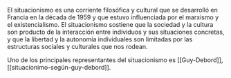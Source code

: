 El situacionismo es una corriente filosófica y cultural que se desarrolló en Francia en la década de 1959 y que estuvo influenciada por el marxismo y el existencialismo. El situacionismo sostiene que la sociedad y la cultura son producto de la interacción entre individuos y sus situaciones concretas, y que la libertad y la autonomía individuales son limitadas por las estructuras sociales y culturales que nos rodean.

Uno de los principales representantes del situacionismo es [[Guy-Debord]], [[situacionimo-según-guy-debord]]. 